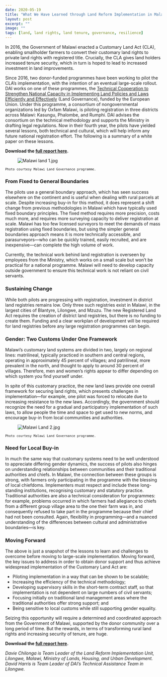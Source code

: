 ```yaml
---
date: 2020-05-19
title: "What We Have Learned through Land Reform Implementation in Malawi"
layout: post
excerpt: ""
image: ""
tags: [land, land rights, land tenure, governance, resilience]
---
```

<p>In 2016, the Government of Malawi enacted a Customary Land Act (CLA), enabling smallholder farmers to convert their customary land rights to private land rights with registered title. Crucially, the CLA gives land holders increased tenure security, which in turn is hoped to lead to increased investment in land improvements.</p><p>Since 2016, two donor-funded programmes have been working to pilot the CLA’s implementation, with the intention of an eventual large-scale rollout. DAI works on one of these programmes, the <a href="https://www.dai.com/our-work/projects/malawi-technical-cooperation-to-strengthen-national-capacity-in-implementing-land-policies-and-laws-efficiently-and-effectively-land-governance">Technical Cooperation to Strengthen National Capacity in Implementing Land Policies and Laws Efficiently and Effectively</a> (Land Governance), funded by the European Union. Under this programme, a consortium of nongovernmental organizations led by Oxfam Malawi, is piloting registration in three districts across Malawi: Kasungu, Phalombe, and Rumphi. DAI advises the consortium on the technical methodology and supports the Ministry in drafting legal regulations. Now in their fourth year, the pilots have yielded several lessons, both technical and cultural, which will help inform any future national registration effort. The following is a summary of a white paper on these lessons.</p><p><strong>Download the <a href="https://pubs.ghost.io/uploads/Malawi%20Land%20Opportuntities%20%20Challenges%202020%20full%20ver2.pdf">full report here</a>.</strong></p><figure class="kg-card kg-image-card"><img src="https://pubs.ghost.io/uploads/Malawi%20land%201.jpg" class="kg-image" alt="Malawi land 1.jpg" loading="lazy"></figure><p><code><code>Photo courtesy Malawi Land Governance programme.</code></code></p><h3 id="from-fixed-to-general-boundaries">From Fixed to General Boundaries</h3><p>The pilots use a general boundary approach, which has seen success elsewhere on the continent and is useful when dealing with rural parcels at scale. Despite increasing buy-in for this method, it does represent a shift change from previous methodologies in Malawi which have typically used fixed boundary principles. The fixed method requires more precision, costs much more, and requires more surveying capacity to deliver registration at scale. Malawi has too few licensed surveyors to meet the demands of mass registration using fixed boundaries, but using the simpler general boundaries approach means it is more technically accessible, and parasurveyors—who can be quickly trained, easily recruited, and are inexpensive—can complete the high volume of work.</p><p>Currently, the technical work behind land registration is overseen by employees from the Ministry, which works on a small scale but won’t be practical for a national programme. Malawi will need to develop capacity outside government to ensure this technical work is not reliant on civil servants.</p><h3 id="sustaining-change">Sustaining Change</h3><p>While both pilots are progressing with registration, investment in district land registries remains low. Only three such registries exist in Malawi, in the largest cities of Blantyre, Lilongwe, and Mzuzu. The new Registered Land Act requires the creation of district land registries, but there is no funding to create them. Funding and a clear workplan of development will be required for land registries before any large registration programmes can begin.</p><h3 id="gender-two-customs-under-one-framework">Gender: Two Customs Under One Framework</h3><p>Malawi’s customary land systems are divided in two, largely on regional lines: matrilineal, typically practiced in southern and central regions, operating in approximately 45 percent of villages; and patrilineal, more prevalent in the north, and thought to apply to around 30 percent of villages. Therefore, men and women’s rights appear to differ depending on which system you find yourself under.</p><p>In spite of this customary practice, the new land laws provide one overall framework for securing land rights, which presents challenges in implementation—for example, one pilot was forced to relocate due to increasing resistance to the new laws. Accordingly, the government should recognize the need for a gradual and participatory implementation of such laws, to allow people the time and space to get used to new norms, and encourage buy-in from local communities and authorities.</p><figure class="kg-card kg-image-card"><img src="https://pubs.ghost.io/uploads/Malawi%20Land%202.jpg" class="kg-image" alt="Malawi Land 2.jpg" loading="lazy"></figure><p><code><code>Photo courtesy Malawi Land Governance programme.</code></code></p><h3 id="need-for-local-buy-in">Need for Local Buy-in</h3><p>In much the same way that customary systems need to be well understood to appreciate differing gender dynamics, the success of pilots also hinges on understanding relationships between communities and their traditional authorities and chiefs. In Malawi, the connection between these groups is strong, with farmers only participating in the programme with the blessing of local chiefdoms. Implementers must respect and include these long-standing institutions, recognising customary and statutory practice. Traditional authorities are also a technical consideration for programmes: for example, problems occurred in which farmers had allegiance to chiefs from a different group village area to the one their farm was in, and consequently refused to take part in the programme because their chief had not been consulted. Again, flexibility in programming—and a nuanced understanding of the differences between cultural and administrative boundaries—is key.</p><h3 id="moving-forward">Moving Forward</h3><p>The above is just a snapshot of the lessons to learn and challenges to overcome before moving to large-scale implementation. Moving forward, the key issues to address in order to obtain donor support and thus achieve widespread implementation of the Customary Land Act are:</p><ul><li>Piloting implementation in a way that can be shown to be scalable;</li><li>Increasing the efficiency of the technical methodology;</li><li>Developing supervisory skills in the short-term contract staff, so that implementation is not dependent on large numbers of civil servants;</li><li>Focusing initially on traditional land management areas where the traditional authorities offer strong support; and</li><li>Being sensitive to local customs while still supporting gender equality.</li></ul><p>Seizing this opportunity will require a determined and coordinated approach from the Government of Malawi, supported by the donor community over a long period of time. But the rewards, in terms of transforming rural land rights and increasing security of tenure, are huge.</p><p><strong>Download the <a href="https://pubs.ghost.io/uploads/Malawi%20Land%20Opportuntities%20%20Challenges%202020%20full%20ver2.pdf">full report here</a>.</strong></p><p><em>Davie Chilonga is Team Leader of the Land Reform Implementation Unit, Lilongwe, Malawi, Ministry of Lands, Housing, and Urban Development. David Harris is Team Leader of DAI’s Technical Assistance Team in Lilongwe.</em></p>
  